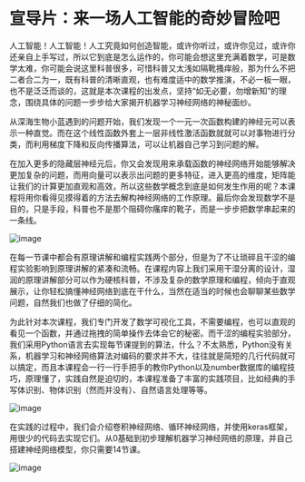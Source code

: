 # 宣导片：来一场人工智能的奇妙冒险吧

人工智能！人工智能！人工究竟如何创造智能，或许你听过，或许你见过，或许你还亲自上手写过，所以它到底是怎么运作的，你可能会想这里充满着数学，可是数学太难，你可能会说这里科普很多，可惜科普又太浅如隔靴搔痒般，那为什么不把二者合二为一，既有科普的清晰直观，也有难度适中的数学推演，不必一板一眼，也不是泛泛而谈的，这就是本次课程的出发点，坚持“如无必要，勿增新知”的理念，围绕具体的问题一步步给大家揭开机器学习神经网络的神秘面纱。

从深海生物小蓝遇到的问题开始，我们发现一个一元一次函数构建的神经元可以表示一种直觉。而在这个线性函数外套上一层非线性激活函数就就可以对事物进行分类，而利用梯度下降和反向传播算法，可以让机器自己学习到问题的解。

在加入更多的隐藏层神经元后，你又会发现用来承载函数的神经网络开始能够解决更加复杂的问题，而用向量可以表示出问题的更多特征，进入更高的维度，矩阵能让我们的计算更加直观和高效，所以这些数学概念到底是如何发生作用的呢？本课程将用你看得见摸得着的方法去解构神经网络的工作原理。最后你会发现数学不是目的，只是手段，科普也不是那个阻碍你瘙痒的靴子，而是一步步把数学串起来的一条线。

![image](https://cdn.jsdelivr.net/gh/Achuan-2/PicBed@pic/assets/宣导片：来一场人工智能的奇妙冒险吧/image-20220815124514-5x29x6a.png)​

在每一节课中都会有原理讲解和编程实践两个部分，但是为了不让琐碎且干涩的编程实验影响到原理讲解的紧凑和流畅。在课程内容上我们采用干湿分离的设计，湿润的原理讲解部分可以作为硬核科普，不涉及复杂的数学原理和编程，倾向于直观展示，让你轻松搞懂神经网络到底在干什么，当然在适当的时候也会聊聊某些数学问题，自然我们也做了仔细的简化。

为此针对本次课程，我们专门开发了数学可视化工具，不需要编程，也可以直观的看见一个函数，并通过拖拽的简单操作去体会它的秘密。而干涩的编程实验部分，我们采用Python语言去实现每节课提到的算法，什么？不太熟悉，Python没有关系，机器学习和神经网络算法对编码的要求并不大，往往就是简短的几行代码就可以搞定，而且本课程会一行一行手把手的教你Python以及number数据库的编程技巧，原理懂了，实践自然是迫切的，本课程准备了丰富的实践项目，比如经典的手写体识别、物体识别（然而并没有）、自然语言处理等等。

![image](https://cdn.jsdelivr.net/gh/Achuan-2/PicBed@pic/assets/宣导片：来一场人工智能的奇妙冒险吧/image-20220815124621-wgq39lx.png)​

在实践的过程中，我们会介绍卷积神经网络、循环神经网络，并使用keras框架，用很少的代码去实现它们。从0基础到初步理解机器学习神经网络的原理，并自己搭建神经网络模型，你只需要14节课。

![image](https://cdn.jsdelivr.net/gh/Achuan-2/PicBed@pic/assets/宣导片：来一场人工智能的奇妙冒险吧/image-20220815124651-9hdq5x6.png)​